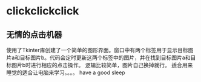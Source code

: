 # clickclickclick
无情的点击机器
---------------------------------------------------------
使用了Tkinter库创建了一个简单的图形界面。窗口中有两个标签用于显示目标图片a和目标图片b。代码会定时更新这两个标签中的图片，并在找到目标图片a和目标图片b时进行相应的点击操作。
逻辑比较简单，图片自己换掉就行。
适合用来睡觉的适合让电脑来学习。。。。
have a good sleep

